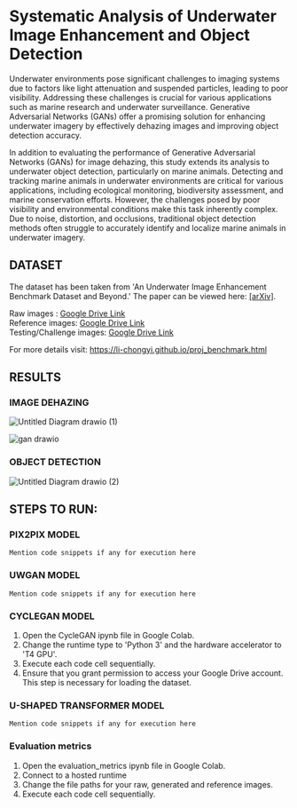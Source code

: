 # Systematic Analysis of Underwater Image Enhancement and Object Detection

Underwater environments pose significant challenges to imaging systems due to factors like light attenuation and suspended particles, leading to poor visibility. Addressing these challenges is crucial for various applications such as marine research and underwater surveillance. Generative Adversarial Networks (GANs) offer a promising solution for enhancing underwater imagery by effectively dehazing images and improving object detection accuracy.

In addition to evaluating the performance of Generative Adversarial Networks (GANs) for image dehazing, this study extends its analysis to underwater object detection, particularly on marine animals. Detecting and tracking marine animals in underwater environments are critical for various applications, including ecological monitoring, biodiversity assessment, and marine conservation efforts. However, the challenges posed by poor visibility and environmental conditions make this task inherently complex. Due to noise, distortion, and occlusions, traditional object detection methods often struggle to accurately identify and localize marine animals in underwater imagery.

## DATASET 

The dataset has been taken from 'An Underwater Image Enhancement Benchmark Dataset and Beyond.' 
The paper can be viewed here: [[arXiv]](https://arxiv.org/pdf/1901.05495.pdf). 

Raw images : [Google Drive Link](https://drive.google.com/file/d/12W_kkblc2Vryb9zHQ6BfGQ_NKUfXYk13/view)  
Reference images: [Google Drive Link](https://drive.google.com/file/d/1cA-8CzajnVEL4feBRKdBxjEe6hwql6Z7/view)  
Testing/Challenge images: [Google Drive Link](https://drive.google.com/file/d/1Ew_r83nXzVk0hlkfuomWqsAIxuq6kaN4/view)   

For more details visit: https://li-chongyi.github.io/proj_benchmark.html

## RESULTS

### IMAGE DEHAZING

![Untitled Diagram drawio (1)](https://github.com/Anushkaghei/Underwater-Image-dehazing/assets/79694271/3d2f0560-ad84-4c3b-81f1-ec9eb7359684)


![gan drawio](https://github.com/Anushkaghei/Underwater-Image-dehazing/assets/79694271/125972aa-285e-48e0-b9a8-828df29a3f4d)

### OBJECT DETECTION

![Untitled Diagram drawio (2)](https://github.com/Anushkaghei/Underwater-Image-dehazing/assets/79694271/fc334729-b3ec-4ab2-906b-b79a4cfa00c1)


## STEPS TO RUN:

### PIX2PIX MODEL

```
Mention code snippets if any for execution here
```

### UWGAN MODEL

```
Mention code snippets if any for execution here
```

### CYCLEGAN MODEL

1. Open the CycleGAN ipynb file in Google Colab.
2. Change the runtime type to 'Python 3' and the hardware accelerator to 'T4 GPU'.
3. Execute each code cell sequentially.
4. Ensure that you grant permission to access your Google Drive account. This step is necessary for loading the dataset.

### U-SHAPED TRANSFORMER MODEL

```
Mention code snippets if any for execution here
```

### Evaluation metrics

1. Open the evaluation_metrics ipynb file in Google Colab.
2. Connect to a hosted runtime
3. Change the file paths for your raw, generated and reference images.
4. Execute each code cell sequentially.
